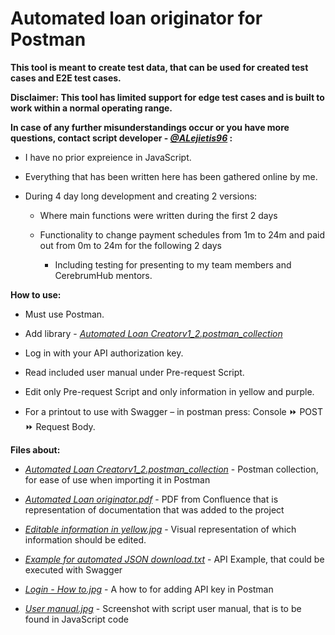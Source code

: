 # Automated loan originator for Postman

<b>This tool is meant to create test data, that can be used for created test cases and E2E test cases.

Disclaimer: This tool has limited support for edge test cases and is built to work within a normal operating range.

In case of any further misunderstandings occur or you have more questions, contact script developer - <i>[@ALejietis96</i>](https://github.com/ALejietis96) :</b>

  - I have no prior expreience in JavaScript.

  - Everything that has been written here has been gathered online by me. 
  
  - During 4 day long development and creating 2 versions:
    
    - Where main functions were written during the first 2 days
    
    - Functionality to change payment schedules from 1m to 24m and paid out from 0m to 24m for the following 2 days
    
      - Including testing for presenting to my team members and CerebrumHub mentors.</b>

<b>How to use:</b>

  - Must use Postman.

  - Add library - <i>[Automated Loan Creatorv1_2.postman_collection</i>](https://github.com/ALejietis96/INC2-Automated-Loan-Originator/blob/main/Automated%20Loan%20Creatorv1_2.postman_collection)

  - Log in with your API authorization key.

  - Read included user manual under Pre-request Script.
  
  - Edit only Pre-request Script and only information in yellow and purple.

  - For a printout to use with Swagger – in postman press: Console  :fast_forward:  POST :fast_forward: Request Body.

<b>Files about:</b>

  - <i>[Automated Loan Creatorv1_2.postman_collection</i>](https://github.com/ALejietis96/INC2-Automated-Loan-Originator/blob/main/Automated%20Loan%20Creatorv1_2.postman_collection) - Postman collection, for ease of use when importing it in Postman
  
  - <i>[Automated Loan originator.pdf</i>](https://github.com/ALejietis96/INC2-Automated-Loan-Originator/blob/main/Automated%20Loan%20originator.pdf) - PDF from Confluence that is representation of documentation that was added to the project
  
  - <i>[Editable information in yellow.jpg</i>](https://github.com/ALejietis96/INC2-Automated-Loan-Originator/blob/main/Editable%20information%20in%20yellow.jpg) - Visual representation of which information should be edited.
  
  - <i>[Example for automated JSON download.txt</i>](https://github.com/ALejietis96/INC2-Automated-Loan-Originator/blob/main/Example%20for%20automated%20JSON%20download.txt) - API Example, that could be executed with Swagger
  
  - <i>[Login - How to.jpg</i>](https://github.com/ALejietis96/INC2-Automated-Loan-Originator/blob/main/Login%20-%20How%20to.jpg) - A how to for adding API key in Postman
  
  - <i>[User manual.jpg</i>](https://github.com/ALejietis96/INC2-Automated-Loan-Originator/blob/main/User%20manual.jpg) - Screenshot with script user manual, that is to be found in JavaScript code
